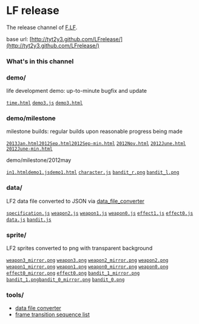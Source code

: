 # LF release
The release channel of [F.LF](http://github.com/tyt2y3/F.LF).

base url: [http://tyt2y3.github.com/LFrelease/](http://tyt2y3.github.com/LFrelease/)

### What's in this channel

### demo/
life development demo: up-to-minute bugfix and update

[`time.html`](http://tyt2y3.github.com/LFrelease/demo/time.html)	[`demo3.js`](http://tyt2y3.github.com/LFrelease/demo/demo3.js)	[`demo3.html`](http://tyt2y3.github.com/LFrelease/demo/demo3.html)	

### demo/milestone
milestone builds: regular builds upon reasonable progress being made

[`2013Jan.html`](http://tyt2y3.github.com/LFrelease/demo/milestone/2013Jan.html)[`2012Sep.html`](http://tyt2y3.github.com/LFrelease/demo/milestone/2012Sep.html)[`2012Sep-min.html`](http://tyt2y3.github.com/LFrelease/demo/milestone/2012Sep-min.html)	[`2012Nov.html`](http://tyt2y3.github.com/LFrelease/demo/milestone/2012Nov.html)	[`2012June.html`](http://tyt2y3.github.com/LFrelease/demo/milestone/2012June.html)	[`2012June-min.html`](http://tyt2y3.github.com/LFrelease/demo/milestone/2012June-min.html)

demo/milestone/2012may

[`in1.html`](http://tyt2y3.github.com/LFrelease/demo/milestone/2012may/in1.html)[`demo1.js`](http://tyt2y3.github.com/LFrelease/demo/milestone/2012may/demo1.js)[`demo1.html`](http://tyt2y3.github.com/LFrelease/demo/milestone/2012may/demo1.html)	[`character.js`](http://tyt2y3.github.com/LFrelease/demo/milestone/2012may/character.js)	[`bandit_r.png`](http://tyt2y3.github.com/LFrelease/demo/milestone/2012may/bandit_r.png)	[`bandit_l.png`](http://tyt2y3.github.com/LFrelease/demo/milestone/2012may/bandit_l.png)	

### data/
LF2 data file converted to JSON via [data_file_converter](http://tyt2y3.github.com/LFrelease/tools/data_file_converter.html)

[`specification.js`](http://tyt2y3.github.com/LFrelease/data/specification.js)	[`weapon2.js`](http://tyt2y3.github.com/LFrelease/data/weapon2.js)	[`weapon1.js`](http://tyt2y3.github.com/LFrelease/data/weapon1.js)	[`weapon0.js`](http://tyt2y3.github.com/LFrelease/data/weapon0.js)	[`effect1.js`](http://tyt2y3.github.com/LFrelease/data/effect1.js)	[`effect0.js`](http://tyt2y3.github.com/LFrelease/data/effect0.js)	[`data.js`](http://tyt2y3.github.com/LFrelease/data/data.js)	[`bandit.js`](http://tyt2y3.github.com/LFrelease/data/bandit.js)	


### sprite/
LF2 sprites converted to png with transparent background

[`weapon3_mirror.png`](http://tyt2y3.github.com/LFrelease/sprite/weapon3_mirror.png)	[`weapon3.png`](http://tyt2y3.github.com/LFrelease/sprite/weapon3.png)	[`weapon2_mirror.png`](http://tyt2y3.github.com/LFrelease/sprite/weapon2_mirror.png)	[`weapon2.png`](http://tyt2y3.github.com/LFrelease/sprite/weapon2.png)	[`weapon1_mirror.png`](http://tyt2y3.github.com/LFrelease/sprite/weapon1_mirror.png)	[`weapon1.png`](http://tyt2y3.github.com/LFrelease/sprite/weapon1.png)	[`weapon0_mirror.png`](http://tyt2y3.github.com/LFrelease/sprite/weapon0_mirror.png)	[`weapon0.png`](http://tyt2y3.github.com/LFrelease/sprite/weapon0.png)	[`effect0_mirror.png`](http://tyt2y3.github.com/LFrelease/sprite/effect0_mirror.png)	[`effect0.png`](http://tyt2y3.github.com/LFrelease/sprite/effect0.png)	[`bandit_1_mirror.png`](http://tyt2y3.github.com/LFrelease/sprite/bandit_1_mirror.png)	[`bandit_1.png`](http://tyt2y3.github.com/LFrelease/sprite/bandit_1.png)[`bandit_0_mirror.png`](http://tyt2y3.github.com/LFrelease/sprite/bandit_0_mirror.png)	[`bandit_0.png`](http://tyt2y3.github.com/LFrelease/sprite/bandit_0.png)


### tools/
- [data file converter](http://tyt2y3.github.com/LFrelease/tools/data_file_converter.html)
- [frame transition sequence list](http://tyt2y3.github.com/LFrelease/tools/frame_transition_sequence.html)
